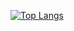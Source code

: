 
[![Top Langs](https://github-readme-stats.vercel.app/api/top-langs/?username=muralweaver&count_private=true&hide=jupyter%20notebook,php&show_icons=true&theme=graywhite)](https://github.com/anuraghazra/github-readme-stats)

<!--

Here are some ideas to get you started:
- 🔭 I’m currently working on ...
- 🌱 I’m currently learning ...
- 👯 I’m looking to collaborate on ...
- 🤔 I’m looking for help with ...
- 💬 Ask me about ...
- 📫 How to reach me: ...
- 😄 Pronouns: ...
- ⚡ Fun fact: ...
-->
